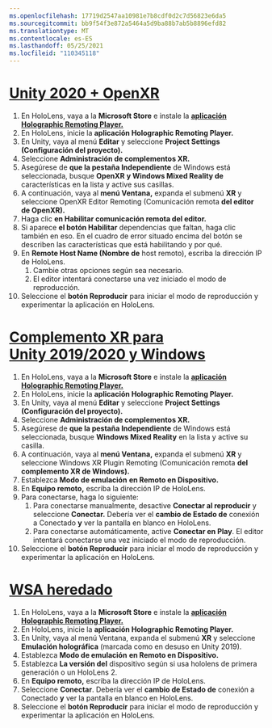 ```yaml
---
ms.openlocfilehash: 17719d2547aa10981e7b8cdf0d2c7d56823e6da5
ms.sourcegitcommit: bb9f54f3e872a5464a5d9ba88b7ab5b8896efd82
ms.translationtype: MT
ms.contentlocale: es-ES
ms.lasthandoff: 05/25/2021
ms.locfileid: "110345118"
---
```

# <a name="unity-2020--openxr"></a>[Unity 2020 + OpenXR](#tab/openxr)

1. En HoloLens, vaya a la **Microsoft Store** e instale la **[aplicación Holographic Remoting Player.](https://www.microsoft.com/store/p/holographic-remoting-player/9nblggh4sv40)**
1. En HoloLens, inicie la **aplicación Holographic Remoting Player.**
1. En Unity, vaya al menú **Editar** y seleccione **Project Settings (Configuración del proyecto).**
1. Seleccione **Administración de complementos XR.**
1. Asegúrese de **que la pestaña Independiente** de Windows está seleccionada, busque **OpenXR** **y Windows Mixed Reality de** características en la lista y active sus casillas.
1. A continuación, vaya al **menú Ventana,** expanda el submenú **XR** y seleccione OpenXR Editor Remoting (Comunicación remota **del editor de OpenXR).**
1. Haga clic **en Habilitar comunicación remota del editor.**
1. Si aparece **el botón Habilitar** dependencias que faltan, haga clic también en eso. En el cuadro de error situado encima del botón se describen las características que está habilitando y por qué.
1. En **Remote Host Name (Nombre de** host remoto), escriba la dirección IP de HoloLens.
   1. Cambie otras opciones según sea necesario.
   1. El editor intentará conectarse una vez iniciado el modo de reproducción.
1. Seleccione el **botón Reproducir** para iniciar el modo de reproducción y experimentar la aplicación en HoloLens.

# <a name="unity-20192020--windows-xr-plugin"></a>[Complemento XR para Unity 2019/2020 y Windows](#tab/winxr)

1. En HoloLens, vaya a la **Microsoft Store** e instale la **[aplicación Holographic Remoting Player.](https://www.microsoft.com/store/p/holographic-remoting-player/9nblggh4sv40)**
1. En HoloLens, inicie la **aplicación Holographic Remoting Player.**
1. En Unity, vaya al menú **Editar** y seleccione **Project Settings (Configuración del proyecto).**
1. Seleccione **Administración de complementos XR.**
1. Asegúrese de **que la pestaña Independiente** de Windows está seleccionada, busque **Windows Mixed Reality** en la lista y active su casilla.
1. A continuación, vaya al **menú Ventana,** expanda el submenú **XR** y seleccione Windows XR Plugin Remoting (Comunicación remota **del complemento XR de Windows).**
1. Establezca **Modo de emulación** **en Remoto en Dispositivo.**
1. En **Equipo remoto,** escriba la dirección IP de HoloLens.
1. Para conectarse, haga lo siguiente:
   1. Para conectarse manualmente, desactive **Conectar al reproducir** y seleccione **Conectar.** Debería ver el **cambio de Estado de** conexión a Conectado **y** ver la pantalla en blanco en HoloLens.
   1. Para conectarse automáticamente, active **Conectar en Play**. El editor intentará conectarse una vez iniciado el modo de reproducción.
1. Seleccione el **botón Reproducir** para iniciar el modo de reproducción y experimentar la aplicación en HoloLens.

# <a name="legacy-wsa"></a>[WSA heredado](#tab/wsa)

1. En HoloLens, vaya a la **Microsoft Store** e instale la **[aplicación Holographic Remoting Player.](https://www.microsoft.com/store/p/holographic-remoting-player/9nblggh4sv40)**
1. En HoloLens, inicie la **aplicación Holographic Remoting Player.**
1. En Unity, vaya  al menú Ventana, expanda el submenú **XR** y seleccione **Emulación holográfica** (marcada como en desuso en Unity 2019).
1. Establezca **Modo de emulación** **en Remoto en Dispositivo.**
1. Establezca **La versión del** dispositivo según si usa hololens de primera generación o un HoloLens 2.
1. En **Equipo remoto,** escriba la dirección IP de HoloLens.
1. Seleccione **Conectar**. Debería ver el **cambio de Estado de** conexión a Conectado **y** ver la pantalla en blanco en HoloLens.
1. Seleccione el **botón Reproducir** para iniciar el modo de reproducción y experimentar la aplicación en HoloLens.
